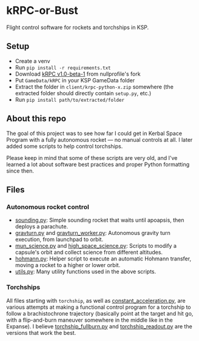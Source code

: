 # kRPC-or-Bust
Flight control software for rockets and torchships in KSP.

## Setup

* Create a venv
* Run `pip install -r requirements.txt`
* Download [kRPC v1.0-beta-1](https://github.com/nullprofile/krpc/releases/tag/v1.0-beta-1) from nullprofile's fork
* Put `GameData/kRPC` in your KSP GameData folder
* Extract the folder in `client/krpc-python-x.zip` somewhere (the extracted folder should directly contain `setup.py`, etc.)
* Run `pip install path/to/extracted/folder`

## About this repo

The goal of this project was to see how far I could get in Kerbal Space Program with a fully autonomous rocket — no manual controls at all. I later added some scripts to help control torchships.

Please keep in mind that some of these scripts are very old, and I've learned a lot about software best practices and proper Python formatting since then.

## Files

### Autonomous rocket control

* [sounding.py](sounding.py): Simple sounding rocket that waits until apoapsis, then deploys a parachute.
* [gravturn.py](gravturn.py) and [gravturn_worker.py](gravturn_worker.py): Autonomous gravity turn execution, from launchpad to orbit.
* [mun_science.py](mun_science.py) and [high_space_science.py](high_space_science.py): Scripts to modify a capsule's orbit and collect science from different altitudes.
* [hohmann.py](hohmann.py): Helper script to execute an automatic Hohmann transfer, moving a rocket to a higher or lower orbit.
* [utils.py](utils.py): Many utility functions used in the above scripts.

### Torchships

All files starting with `torchship`, as well as [constant_acceleration.py](constant_acceleration.py), are various attempts at making a functional control program for a torchship to follow a brachistochrone trajectory (basically point at the target and hit go, with a flip-and-burn maneuver somewhere in the middle like in the Expanse). I believe [torchship_fullburn.py](torchship_fullburn.py) and [torchship_readout.py](torchship_readout.py) are the versions that work the best.
